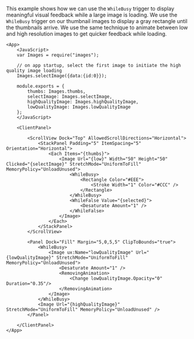 This example shows how we can use the `WhileBusy` trigger to display meaningful visual feedback while a large image is loading. We use the `WhileBusy` trigger on our thumbnail images to display a gray rectangle until the thumbnails arrive. We use the same technique to animate between low and high resolution images to get quicker feedback while loading.

```
<App>
	<JavaScript>
	var Images = require("images");

	// on app startup, select the first image to initiate the high quality image loading
	Images.selectImage({data:{id:0}});

	module.exports = {
		thumbs: Images.thumbs,
		selectImage: Images.selectImage,
		highQualityImage: Images.highQualityImage,
		lowQualityImage: Images.lowQualityImage
	};
	</JavaScript>

	<ClientPanel>

		<ScrollView Dock="Top" AllowedScrollDirections="Horizontal">
			<StackPanel Padding="5" ItemSpacing="5" Orientation="Horizontal">
				<Each Items="{thumbs}">
					<Image Url="{low}" Width="50" Height="50" Clicked="{selectImage}" StretchMode="UniformToFill" MemoryPolicy="UnloadUnused">
						<WhileBusy>
							<Rectangle Color="#EEE">
								<Stroke Width="1" Color="#CCC" />
							</Rectangle>
						</WhileBusy>
						<WhileFalse Value="{selected}">
							<Desaturate Amount="1" />
						</WhileFalse>
					</Image>
				</Each>
			</StackPanel>
		</ScrollView>

		<Panel Dock="Fill" Margin="5,0,5,5" ClipToBounds="true">
			<WhileBusy>
				<Image ux:Name="lowQualityImage" Url="{lowQualityImage}" StretchMode="UniformToFill" MemoryPolicy="UnloadUnused">
					<Desaturate Amount="1" />
					<RemovingAnimation>
						<Change lowQualityImage.Opacity="0" Duration="0.35"/>
					</RemovingAnimation>
				</Image>
			</WhileBusy>
			<Image Url="{highQualityImage}" StretchMode="UniformToFill" MemoryPolicy="UnloadUnused" />
		</Panel>

	</ClientPanel>
</App>
```
